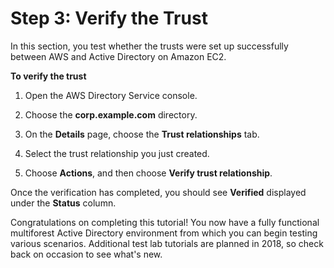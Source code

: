 # Step 3: Verify the Trust<a name="microsoftadtruststep3"></a>

In this section, you test whether the trusts were set up successfully between AWS and Active Directory on Amazon EC2\.

**To verify the trust**

1. Open the AWS Directory Service console\.

1. Choose the **corp\.example\.com** directory\.

1. On the **Details** page, choose the **Trust relationships** tab\.

1. Select the trust relationship you just created\.

1. Choose **Actions**, and then choose **Verify trust relationship**\.

Once the verification has completed, you should see **Verified** displayed under the **Status** column\. 

Congratulations on completing this tutorial\! You now have a fully functional multiforest Active Directory environment from which you can begin testing various scenarios\. Additional test lab tutorials are planned in 2018, so check back on occasion to see what's new\. 